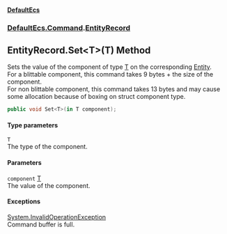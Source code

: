 #### [DefaultEcs](./index.md 'index')
### [DefaultEcs.Command](./DefaultEcs-Command.md 'DefaultEcs.Command').[EntityRecord](./DefaultEcs-Command-EntityRecord.md 'DefaultEcs.Command.EntityRecord')
## EntityRecord.Set&lt;T&gt;(T) Method
Sets the value of the component of type [T](#DefaultEcs-Command-EntityRecord-Set-T-(T)-T 'DefaultEcs.Command.EntityRecord.Set&lt;T&gt;(T).T') on the corresponding [Entity](./DefaultEcs-Entity.md 'DefaultEcs.Entity').  
For a blittable component, this command takes 9 bytes + the size of the component.  
For non blittable component, this command takes 13 bytes and may cause some allocation because of boxing on struct component type.  
```C#
public void Set<T>(in T component);
```
#### Type parameters
<a name='DefaultEcs-Command-EntityRecord-Set-T-(T)-T'></a>
`T`  
The type of the component.  
  
#### Parameters
<a name='DefaultEcs-Command-EntityRecord-Set-T-(T)-component'></a>
`component` [T](#DefaultEcs-Command-EntityRecord-Set-T-(T)-T 'DefaultEcs.Command.EntityRecord.Set&lt;T&gt;(T).T')  
The value of the component.  
  
#### Exceptions
[System.InvalidOperationException](https://docs.microsoft.com/en-us/dotnet/api/System.InvalidOperationException 'System.InvalidOperationException')  
Command buffer is full.  
